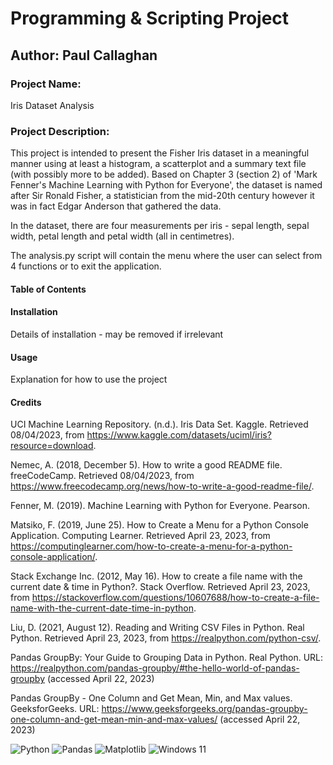 # Programming & Scripting Project

## Author: Paul Callaghan

### Project Name:

Iris Dataset Analysis

### Project Description:

This project is intended to present the Fisher Iris dataset in a meaningful manner using at least a histogram, a scatterplot and a summary text file (with possibly more to be added).
Based on Chapter 3 (section 2) of 'Mark Fenner's Machine Learning with Python for Everyone', the dataset is named after Sir Ronald Fisher, a statistician from the mid-20th century however it was in fact Edgar Anderson that gathered the data. 

In the dataset, there are four measurements per iris - sepal length, sepal width, petal length and petal width (all in centimetres).

The analysis.py script will contain the menu where the user can select from 4 functions or to exit the application. 


#### Table of Contents

#### Installation

Details of installation - may be removed if irrelevant

#### Usage

Explanation for how to use the project

#### Credits

UCI Machine Learning Repository. (n.d.). Iris Data Set. Kaggle. Retrieved 08/04/2023, from https://www.kaggle.com/datasets/uciml/iris?resource=download.

Nemec, A. (2018, December 5). How to write a good README file. freeCodeCamp. Retrieved 08/04/2023, from https://www.freecodecamp.org/news/how-to-write-a-good-readme-file/.

Fenner, M. (2019). Machine Learning with Python for Everyone. Pearson.

Matsiko, F. (2019, June 25). How to Create a Menu for a Python Console Application. Computing Learner. Retrieved April 23, 2023, from https://computinglearner.com/how-to-create-a-menu-for-a-python-console-application/.

Stack Exchange Inc. (2012, May 16). How to create a file name with the current date & time in Python?. Stack Overflow. Retrieved April 23, 2023, from https://stackoverflow.com/questions/10607688/how-to-create-a-file-name-with-the-current-date-time-in-python.

Liu, D. (2021, August 12). Reading and Writing CSV Files in Python. Real Python. Retrieved April 23, 2023, from https://realpython.com/python-csv/.

Pandas GroupBy: Your Guide to Grouping Data in Python. Real Python. URL: https://realpython.com/pandas-groupby/#the-hello-world-of-pandas-groupby (accessed April 22, 2023)

Pandas GroupBy - One Column and Get Mean, Min, and Max values. GeeksforGeeks. URL: https://www.geeksforgeeks.org/pandas-groupby-one-column-and-get-mean-min-and-max-values/ (accessed April 22, 2023)

![Python](https://img.shields.io/badge/python-3670A0?style=for-the-badge&logo=python&logoColor=ffdd54) ![Pandas](https://img.shields.io/badge/pandas-%23150458.svg?style=for-the-badge&logo=pandas&logoColor=white) 	![Matplotlib](https://img.shields.io/badge/Matplotlib-%23ffffff.svg?style=for-the-badge&logo=Matplotlib&logoColor=black) ![Windows 11](https://img.shields.io/badge/Windows%2011-%230079d5.svg?style=for-the-badge&logo=Windows%2011&logoColor=white)